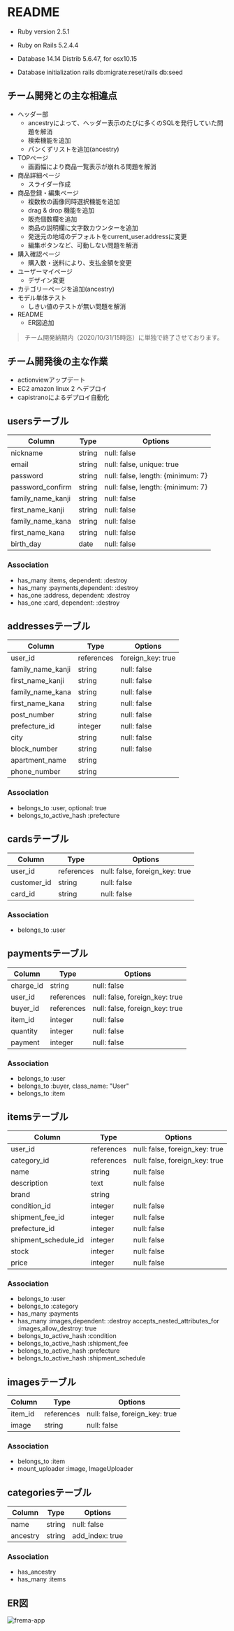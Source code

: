 # README

* Ruby version 2.5.1

* Ruby on Rails 5.2.4.4

* Database 14.14 Distrib 5.6.47, for osx10.15

* Database initialization rails db:migrate:reset/rails db:seed

## チーム開発との主な相違点

* ヘッダー部
  * ancestryによって、ヘッダー表示のたびに多くのSQLを発行していた問題を解消
  * 検索機能を追加
  * パンくずリストを追加(ancestry)
* TOPページ
  * 画面幅により商品一覧表示が崩れる問題を解消
* 商品詳細ページ
  * スライダー作成
* 商品登録・編集ページ
  * 複数枚の画像同時選択機能を追加
  * drag & drop 機能を追加
  * 販売個数欄を追加
  * 商品の説明欄に文字数カウンターを追加
  * 発送元の地域のデフォルトをcurrent_user.addressに変更
  * 編集ボタンなど、可動しない問題を解消
* 購入確認ページ
  * 購入数・送料により、支払金額を変更
* ユーザーマイページ
  * デザイン変更
* カテゴリーページを追加(ancestry)
* モデル単体テスト
  * しきい値のテストが無い問題を解消
* README
  * ER図追加

> チーム開発納期内（2020/10/31/15時迄）に単独で終了させております。

## チーム開発後の主な作業
  * actionviewアップデート
  * EC2 amazon linux 2 へデプロイ
  * capistranoによるデプロイ自動化

## usersテーブル
|Column|Type|Options|
|------|----|-------|
|nickname|string|null: false|
|email|string|null: false, unique: true|
|password|string|null: false, length: {minimum: 7}|
|password_confirm|string|null: false, length: {minimum: 7}|
|family_name_kanji|string|null: false|
|first_name_kanji|string|null: false|
|family_name_kana|string|null: false|
|first_name_kana|string|null: false|
|birth_day|date|null: false|

### Association
- has_many  :items,   dependent: :destroy
- has_many  :payments,dependent: :destroy
- has_one   :address, dependent: :destroy
- has_one   :card,    dependent: :destroy


## addressesテーブル
|Column|Type|Options|
|------|----|-------|
|user_id|references|foreign_key: true|
|family_name_kanji|string|null: false|
|first_name_kanji|string|null: false|
|family_name_kana|string|null: false|
|first_name_kana|string|null: false|
|post_number|string|null: false|
|prefecture_id|integer|null: false|
|city|string|null: false|
|block_number|string|null: false|
|apartment_name|string||
|phone_number|string||

### Association
- belongs_to :user, optional: true
- belongs_to_active_hash :prefecture


## cardsテーブル
|Column|Type|Options|
|------|----|-------|
|user_id|references|null: false, foreign_key: true|
|customer_id|string|null: false|
|card_id|string|null: false|

### Association
- belongs_to :user


## paymentsテーブル
|Column|Type|Options|
|------|----|-------|
|charge_id|string|null: false|
|user_id|references|null: false, foreign_key: true|
|buyer_id|references|null: false, foreign_key: true|
|item_id|integer|null: false|
|quantity|integer|null: false|
|payment|integer|null: false|

### Association
- belongs_to :user
- belongs_to :buyer, class_name: "User"
- belongs_to :item


## itemsテーブル
|Column|Type|Options|
|------|----|-------|
|user_id|references|null: false, foreign_key: true|
|category_id|references|null: false, foreign_key: true|
|name|string|null: false|
|description|text|null: false|
|brand|string||
|condition_id|integer|null: false|
|shipment_fee_id|integer|null: false|
|prefecture_id|integer|null: false|
|shipment_schedule_id|integer|null: false|
|stock|integer|null: false|
|price|integer|null: false|

### Association
- belongs_to :user
- belongs_to :category
- has_many :payments
- has_many :images,dependent: :destroy
  accepts_nested_attributes_for :images,allow_destroy: true
- belongs_to_active_hash :condition
- belongs_to_active_hash :shipment_fee
- belongs_to_active_hash :prefecture
- belongs_to_active_hash :shipment_schedule


## imagesテーブル
|Column|Type|Options|
|------|----|-------|
|item_id|references|null: false, foreign_key: true|
|image|string|null: false|

### Association
- belongs_to :item
- mount_uploader :image, ImageUploader


## categoriesテーブル
|Column|Type|Options|
|------|----|-------|
|name|string|null: false|
|ancestry|string|add_index: true|

### Association
- has_ancestry
- has_many :items

## ER図
![frema-app](https://user-images.githubusercontent.com/66042540/97772339-65f5a900-1b89-11eb-9b65-4faa73f08daf.jpg)
